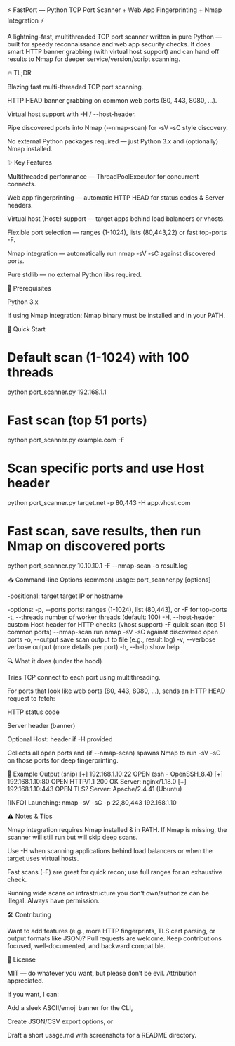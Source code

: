 ⚡ FastPort — Python TCP Port Scanner + Web App Fingerprinting + Nmap Integration ⚡

A lightning-fast, multithreaded TCP port scanner written in pure Python — built for speedy reconnaissance and web app security checks. It does smart HTTP banner grabbing (with virtual host support) and can hand off results to Nmap for deeper service/version/script scanning.

🔥 TL;DR

Blazing fast multi-threaded TCP port scanning.

HTTP HEAD banner grabbing on common web ports (80, 443, 8080, …).

Virtual host support with -H / --host-header.

Pipe discovered ports into Nmap (--nmap-scan) for -sV -sC style discovery.

No external Python packages required — just Python 3.x and (optionally) Nmap installed.

✨ Key Features

Multithreaded performance — ThreadPoolExecutor for concurrent connects.

Web app fingerprinting — automatic HTTP HEAD for status codes & Server headers.

Virtual host (Host:) support — target apps behind load balancers or vhosts.

Flexible port selection — ranges (1-1024), lists (80,443,22) or fast top-ports -F.

Nmap integration — automatically run nmap -sV -sC against discovered ports.

Pure stdlib — no external Python libs required.

🧰 Prerequisites

Python 3.x

If using Nmap integration: Nmap binary must be installed and in your PATH.

🚀 Quick Start
# Default scan (1-1024) with 100 threads
python port_scanner.py 192.168.1.1

# Fast scan (top 51 ports)
python port_scanner.py example.com -F

# Scan specific ports and use Host header
python port_scanner.py target.net -p 80,443 -H app.vhost.com

# Fast scan, save results, then run Nmap on discovered ports
python port_scanner.py 10.10.10.1 -F --nmap-scan -o result.log

📥 Command-line Options (common)
usage: port_scanner.py <target> [options]

-positional:
  target                target IP or hostname

-options:
  -p, --ports           ports: ranges (1-1024), list (80,443), or -F for top-ports
  -t, --threads         number of worker threads (default: 100)
  -H, --host-header     custom Host header for HTTP checks (vhost support)
  -F                    quick scan (top 51 common ports)
  --nmap-scan           run nmap -sV -sC against discovered open ports
  -o, --output          save scan output to file (e.g., result.log)
  -v, --verbose         verbose output (more details per port)
  -h, --help            show help

🔍 What it does (under the hood)

Tries TCP connect to each port using multithreading.

For ports that look like web ports (80, 443, 8080, …), sends an HTTP HEAD request to fetch:

HTTP status code

Server header (banner)

Optional Host: header if -H provided

Collects all open ports and (if --nmap-scan) spawns Nmap to run -sV -sC on those ports for deep fingerprinting.

🧾 Example Output (snip)
[+] 192.168.1.10:22  OPEN  (ssh - OpenSSH_8.4)
[+] 192.168.1.10:80  OPEN  HTTP/1.1 200 OK  Server: nginx/1.18.0
[+] 192.168.1.10:443 OPEN  TLS?  Server: Apache/2.4.41 (Ubuntu)

[INFO] Launching: nmap -sV -sC -p 22,80,443 192.168.1.10

⚠️ Notes & Tips

Nmap integration requires Nmap installed & in PATH. If Nmap is missing, the scanner will still run but will skip deep scans.

Use -H when scanning applications behind load balancers or when the target uses virtual hosts.

Fast scans (-F) are great for quick recon; use full ranges for an exhaustive check.

Running wide scans on infrastructure you don’t own/authorize can be illegal. Always have permission.

🛠️ Contributing

Want to add features (e.g., more HTTP fingerprints, TLS cert parsing, or output formats like JSON)? Pull requests are welcome. Keep contributions focused, well-documented, and backward compatible.

📄 License

MIT — do whatever you want, but please don’t be evil. Attribution appreciated.

If you want, I can:

Add a sleek ASCII/emoji banner for the CLI,

Create JSON/CSV export options, or

Draft a short usage.md with screenshots for a README directory.
